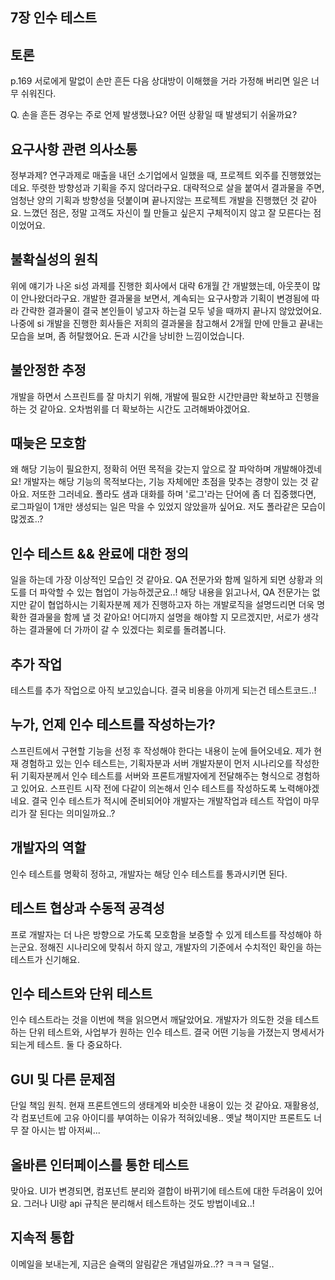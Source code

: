 ## 7장 인수 테스트

## 토론

p.169
서로에게 말없이 손만 흔든 다음 상대방이 이해했을 거라 가정해 버리면 일은 너무 쉬워진다.

Q. 손을 흔든 경우는 주로 언제 발생했나요? 어떤 상황일 때 발생되기 쉬울까요?

## 요구사항 관련 의사소통
정부과제? 연구과제로 매출을 내던 소기업에서 일했을 때, 프로젝트 외주를 진행했었는데요. 뚜렷한 방향성과 기획을 주지 않더라구요. 대략적으로 살을 붙여서 결과물을 주면, 엄청난 양의 기획과 방향성을 덧붙이며 끝나지않는 프로젝트 개발을 진행했던 것 같아요.
느꼈던 점은, 정말 고객도 자신이 뭘 만들고 싶은지 구체적이지 않고 잘 모른다는 점이었어요.

## 불확실성의 원칙
위에 얘기가 나온 si성 과제를 진행한 회사에서 대략 6개월 간 개발했는데, 아웃풋이 많이 안나왔더라구요. 개발한 결과물을 보면서, 계속되는 요구사항과 기획이 변경됨에 따라 간략한 결과물이 결국 본인들이 넣고자 하는걸 모두 넣을 때까지 끝나지 않았었어요. 
나중에 si 개발을 진행한 회사들은 저희의 결과물을 참고해서 2개월 만에 만들고 끝내는 모습을 보며, 좀 허탈했어요. 돈과 시간을 낭비한 느낌이었습니다.

## 불안정한 추정
개발을 하면서 스프린트를 잘 마치기 위해, 개발에 필요한 시간만큼만 확보하고 진행을 하는 것 같아요. 오차범위를 더 확보하는 시간도 고려해봐야겠어요.


## 때늦은 모호함
왜 해당 기능이 필요한지, 정확히 어떤 목적을 갖는지 앞으로 잘 파악하며 개발해야겠네요! 개발자는 해당 기능의 목적보다는, 기능 자체에만 초점을 맞추는 경향이 있는 것 같아요. 저또한 그러네요. 폴라도 샘과 대화를 하며 '로그'라는 단어에 좀 더 집중했다면, 로그파일이 1개만 생성되는 일은 막을 수 있었지 않았을까 싶어요. 저도 폴라같은 모습이 많겠죠..?

## 인수 테스트 && 완료에 대한 정의
일을 하는데 가장 이상적인 모습인 것 같아요. QA 전문가와 함께 일하게 되면 상황과 의도를 더 파악할 수 있는 협업이 가능하겠군요..! 해당 내용을 읽고나서, QA 전문가는 없지만 같이 협업하시는 기획자분께 제가 진행하고자 하는 개발로직을 설명드리면 더욱 명확한 결과물을 함께 낼 것 같아요!
어디까지 설명을 해야할 지 모르겠지만, 서로가 생각하는 결과물에 더 가까이 갈 수 있겠다는 회로를 돌려봅니다.

## 추가 작업
테스트를 추가 작업으로 아직 보고있습니다. 결국 비용을 아끼게 되는건 테스트코드..!

## 누가, 언제 인수 테스트를 작성하는가?
스프린트에서 구현할 기능을 선정 후 작성해야 한다는 내용이 눈에 들어오네요. 제가 현재 경험하고 있는 인수 테스트는, 기획자분과 서버 개발자분이 먼저 시나리오를 작성한 뒤 기획자분께서 인수 테스트를 서버와 프론트개발자에게 전달해주는 형식으로 경험하고 있어요.
스프린트 시작 전에 다같이 의논해서 인수 테스트를 작성하도록 노력해야겠네요. 결국 인수 테스트가 적시에 준비되어야 개발자는 개발작업과 테스트 작업이 마무리가 잘 된다는 의미일까요..?

## 개발자의 역할
인수 테스트를 명확히 정하고, 개발자는 해당 인수 테스트를 통과시키면 된다.

## 테스트 협상과 수동적 공격성
프로 개발자는 더 나은 방향으로 가도록 모호함을 보증할 수 있게 테스트를 작성해야 하는군요. 정해진 시나리오에 맞춰서 하지 않고, 개발자의 기준에서 수치적인 확인을 하는 테스트가 신기해요.

## 인수 테스트와 단위 테스트
인수 테스트라는 것을 이번에 책을 읽으면서 깨달았어요. 개발자가 의도한 것을 테스트하는 단위 테스트와, 사업부가 원하는 인수 테스트. 결국 어떤 기능을 가졌는지 명세서가 되는게 테스트. 둘 다 중요하다. 

## GUI 및 다른 문제점
단일 책임 원칙. 현재 프론트엔드의 생태계와 비슷한 내용이 있는 것 같아요. 재활용성, 각 컴포넌트에 고유 아이디를 부여하는 이유가 적혀있네용.. 옛날 책이지만 프론트도 너무 잘 아시는 밥 아저씨...

## 올바른 인터페이스를 통한 테스트
맞아요. UI가 변경되면, 컴포넌트 분리와 결합이 바뀌기에 테스트에 대한 두려움이 있어요. 그러나 UI랑 api 규칙은 분리해서 테스트하는 것도 방법이네요..!

## 지속적 통합
이메일을 보내는게, 지금은 슬랙의 알림같은 개념일까요..?? ㅋㅋㅋ 덜덜.. 